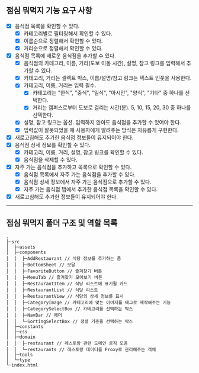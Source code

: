 ## 점심 뭐먹지 기능 요구 사항

- [x] 음식점 목록을 확인할 수 있다.
  - [x] 카테고리별로 필터링해서 확인할 수 있다.
  - [x] 이름순으로 정렬해서 확인할 수 있다.
  - [x] 거리순으로 정렬해서 확인할 수 있다.
- [x] 음식점 목록에 새로운 음식점을 추가할 수 있다.
  - [x] 음식점의 카테고리, 이름, 거리(도보 이동 시간), 설명, 참고 링크를 입력해서 추가할 수 있다.
  - [x] 카테고리, 거리는 셀렉트 박스, 이름/설명/참고 링크는 텍스트 인풋을 사용한다.
  - [x] 카테고리, 이름, 거리는 입력 필수.
    - [x] 카테고리는 "한식", "중식", "일식", "아시안", "양식", "기타" 중 하나를 선택한다.
    - [x] 거리는 캠퍼스로부터 도보로 걸리는 시간(분). 5, 10, 15, 20, 30 중 하나를 선택한다.
  - [x] 설명, 참고 링크는 옵션. 입력하지 않아도 음식점을 추가할 수 있어야 한다.
  - [x] 입력값이 잘못되었을 때 사용자에게 알려주는 방식은 자유롭게 구현한다.
- [x] 새로고침해도 추가한 음식점 정보들이 유지되어야 한다.
- [x] 음식점 상세 정보를 확인할 수 있다.
  - [x] 카테고리, 이름, 거리, 설명, 참고 링크를 확인할 수 있다.
  - [x] 음식점을 삭제할 수 있다.
- [x] 자주 가는 음식점을 추가하고 목록으로 확인할 수 있다.
  - [x] 음식점 목록에서 자주 가는 음식점을 추가할 수 있다.
  - [x] 음식점 상세 정보에서 자주 가는 음식점으로 추가할 수 있다.
  - [x] 자주 가는 음식점 탭에서 추가한 음식점 목록을 확인할 수 있다.
- [x] 새로고침해도 추가한 정보들이 유지되어야 한다.

---

## 점심 뭐먹지 폴더 구조 및 역할 목록

```
.
├─src
│  ├─assets
│  ├─components
│  │  ├─AddRestaurant // 식당 정보를 추가하는 폼
│  │  ├─BottomSheet // 모달
│  │  ├─FavoriteButton // 즐겨찾기 버튼
│  │  ├─MenuTab // 즐겨찾기 모아보기 버튼
│  │  ├─RestaurantItem // 식당 리스트에 표기될 카드
│  │  ├─RestaurantList // 식당 리스트
│  │  ├─RestaurantView // 식당의 상세 정보를 표시
│  │  ├─CategoryImage // 카테고리에 맞는 이미지를 태그로 제작해주는 기능
│  │  ├─CategorySelectBox // 카테고리를 선택하는 박스
│  │  ├─NavBar // 헤더
│  │  └─SortingSelectBox // 정렬 기준을 선택하는 박스
│  ├─constants
│  ├─css
│  ├─domain
│  │  ├─restaurant // 레스토랑 관련 도메인 로직 모음
│  │  └─restaurants // 레스토랑 데이터를 Proxy로 관리해주는 객체
│  ├─tools
│  └─type
└─index.html
```
